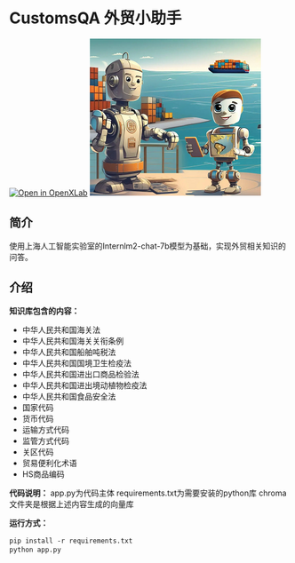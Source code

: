 # CustomsQA 外贸小助手
[![Open in OpenXLab](https://cdn-static.openxlab.org.cn/app-center/openxlab_app.svg)](https://beta.openxlab.org.cn/apps/detail/mmpose/RTMPose)
![](assets/t1.png)

## 简介

使用上海人工智能实验室的Internlm2-chat-7b模型为基础，实现外贸相关知识的问答。

## 介绍

**知识库包含的内容：**

- 中华人民共和国海关法
- 中华人民共和国海关关衔条例
- 中华人民共和国船舶吨税法
- 中华人民共和国国境卫生检疫法
- 中华人民共和国进出口商品检验法
- 中华人民共和国进出境动植物检疫法
- 中华人民共和国食品安全法
- 国家代码
- 货币代码
- 运输方式代码
- 监管方式代码
- 关区代码
- 贸易便利化术语
- HS商品编码

**代码说明：**
app.py为代码主体
requirements.txt为需要安装的python库
chroma文件夹是根据上述内容生成的向量库

**运行方式：**

```
pip install -r requirements.txt
python app.py
```


